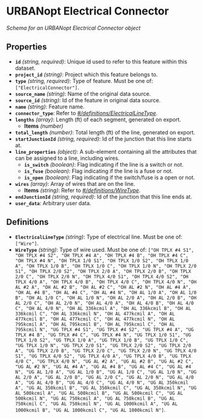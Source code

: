 # URBANopt Electrical Connector

*Schema for an URBANopt Electrical Connector object*

## Properties

- **`id`** *(string, required)*: Unique id used to refer to this feature within this dataset.
- **`project_id`** *(string)*: Project which this feature belongs to.
- **`type`** *(string, required)*: Type of feature. Must be one of: `["ElectricalConnector"]`.
- **`source_name`** *(string)*: Name of the original data source.
- **`source_id`** *(string)*: Id of the feature in original data source.
- **`name`** *(string)*: Feature name.
- **`connector_type`**: Refer to *[#/definitions/ElectricalLineType](#definitions/ElectricalLineType)*.
- **`lengths`** *(array)*: Length (ft) of each segment, generated on export.
  - **Items** *(number)*
- **`total_length`** *(number)*: Total length (ft) of the line, generated on export.
- **`startJunctionId`** *(string, required)*: Id of the junction that this line starts at.
- **`line_properties`** *(object)*: A sub-element containing all the attributes that can be assigned to a line, including wires.
  - **`is_switch`** *(boolean)*: Flag indicating if the line is a switch or not.
  - **`is_fuse`** *(boolean)*: Flag indicating if the line is a fuse or not.
  - **`is_open`** *(boolean)*: Flag indicating if the switch/fuse is a open or not.
- **`wires`** *(array)*: Array of wires that are on the line.
  - **Items** *(string)*: Refer to *[#/definitions/WireType](#definitions/WireType)*.
- **`endJunctionId`** *(string, required)*: Id of the junction that this line ends at.
- **`user_data`**: Arbitrary user data.
## Definitions

- <a id="definitions/ElectricalLineType"></a>**`ElectricalLineType`** *(string)*: Type of electrical line. Must be one of: `["Wire"]`.
- <a id="definitions/WireType"></a>**`WireType`** *(string)*: Type of wire used. Must be one of: `["OH TPLX #4 S1", "OH TPLX #4 S2", "OH TPLX #4 A", "OH TPLX #4 B", "OH TPLX #4 C", "OH TPLX #4 N", "OH TPLX 1/0 S1", "OH TPLX 1/0 S2", "OH TPLX 1/0 A", "OH TPLX 1/0 B", "OH TPLX 1/0 C", "OH TPLX 1/0 N", "OH TPLX 2/0 S1", "OH TPLX 2/0 S2", "OH TPLX 2/0 A", "OH TPLX 2/0 B", "OH TPLX 2/0 C", "OH TPLX 2/0 N", "OH TPLX 4/0 S1", "OH TPLX 4/0 S2", "OH TPLX 4/0 A", "OH TPLX 4/0 B", "OH TPLX 4/0 C", "OH TPLX 4/0 N", "OH AL #2 A", "OH AL #2 B", "OH AL #2 C", "OH AL #2 N", "OH AL #4 A", "OH AL #4 B", "OH AL #4 C", "OH AL #4 N", "OH AL 1/0 A", "OH AL 1/0 B", "OH AL 1/0 C", "OH AL 1/0 N", "OH AL 2/0 A", "OH AL 2/0 B", "OH AL 2/0 C", "OH AL 2/0 N", "OH AL 4/0 A", "OH AL 4/0 B", "OH AL 4/0 C", "OH AL 4/0 N", "OH AL 336kcmil A", "OH AL 336kcmil B", "OH AL 336kcmil C", "OH AL 336kcmil N", "OH AL 477kcmil A", "OH AL 477kcmil B", "OH AL 477kcmil C", "OH AL 477kcmil N", "OH AL 795kcmil A", "OH AL 795kcmil B", "OH AL 795kcmil C", "OH AL 795kcmil N", "UG TPLX #4 S1", "UG TPLX #4 S2", "UG TPLX #4 A", "UG TPLX #4 B", "UG TPLX #4 C", "UG TPLX #4 N", "UG TPLX 1/0 S1", "UG TPLX 1/0 S2", "UG TPLX 1/0 A", "UG TPLX 1/0 B", "UG TPLX 1/0 C", "UG TPLX 1/0 N", "UG TPLX 2/0 S1", "UG TPLX 2/0 S2", "UG TPLX 2/0 A", "UG TPLX 2/0 B", "UG TPLX 2/0 C", "UG TPLX 2/0 N", "UG TPLX 4/0 S1", "UG TPLX 4/0 S2", "UG TPLX 4/0 A", "UG TPLX 4/0 B", "UG TPLX 4/0 C", "UG TPLX 4/0 N", "UG AL #2 A", "UG AL #2 B", "UG AL #2 C", "UG AL #2 N", "UG AL #4 A", "UG AL #4 B", "UG AL #4 C", "UG AL #4 N", "UG AL 1/0 A", "UG AL 1/0 B", "UG AL 1/0 C", "UG AL 1/0 N", "UG AL 2/0 A", "UG AL 2/0 B", "UG AL 2/0 C", "UG AL 2/0 N", "UG AL 4/0 A", "UG AL 4/0 B", "UG AL 4/0 C", "UG AL 4/0 N", "UG AL 350kcmil A", "UG AL 350kcmil B", "UG AL 350kcmil C", "UG AL 350kcmil N", "UG AL 500kcmil A", "UG AL 500kcmil B", "UG AL 500kcmil C", "UG AL 500kcmil N", "UG AL 750kcmil A", "UG AL 750kcmil B", "UG AL 750kcmil C", "UG AL 750kcmil N", "UG AL 1000kcmil A", "UG AL 1000kcmil B", "UG AL 1000kcmil C", "UG AL 1000kcmil N"]`.
